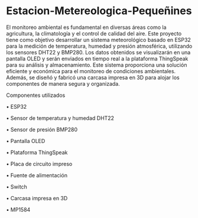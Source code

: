 # Estacion-Metereologica-Pequeñines

El monitoreo ambiental es fundamental en diversas áreas como la agricultura, la climatología y el control de calidad del aire. Este proyecto tiene como objetivo desarrollar un sistema meteorológico basado en ESP32 para la medición de temperatura, humedad y presión atmosférica, utilizando los sensores DHT22 y BMP280. Los datos obtenidos se visualizarán en una pantalla OLED y serán enviados en tiempo real a la plataforma ThingSpeak para su análisis y almacenamiento. Este sistema proporciona una solución eficiente y económica para el monitoreo de condiciones ambientales. Además, se diseñó y fabricó una carcasa impresa en 3D para alojar los componentes de manera segura y organizada.

Componentes utilizados

•	ESP32

•	Sensor de temperatura y humedad DHT22

•	Sensor de presión BMP280

•	Pantalla OLED

•	Plataforma ThingSpeak

•	Placa de circuito impreso

•	Fuente de alimentación

•	Switch

•	Carcasa impresa en 3D

•	MP1584
